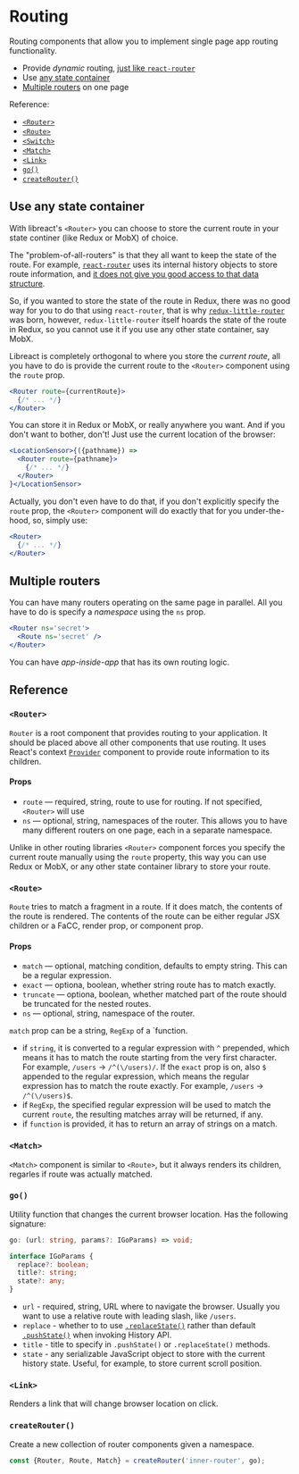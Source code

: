 # Routing

Routing components that allow you to implement single page app routing functionality.

  - Provide *dynamic* routing, [just like `react-router`](https://reacttraining.com/react-router/core/guides/philosophy/dynamic-routing)
  - Use [any state container](#use-any-state-container)
  - [Multiple routers](#multiple-routers) on one page

Reference:

  - [`<Router>`](#router)
  - [`<Route>`](#route)
  - [`<Switch>`](#switch)
  - [`<Match>`](#match)
  - [`<Link>`](#link)
  - [`go()`](#go)
  - [`createRouter()`](#createrouter)


## Use any state container

With libreact's `<Router>` you can choose to store the current route in your state continer (like Redux or MobX) of
choice.

The "problem-of-all-routers" is that they all want to keep the state of the route. For example, [`react-router`](https://reacttraining.com/react-router/) uses
its internal history objects to store route information, and [it does not give you good access to that data structure](http://formidable.com/blog/2016/07/11/let-the-url-do-the-talking-part-1-the-pain-of-react-router-in-redux/).

So, if you wanted to store the state of the route in Redux, there was no good way for you to do that using `react-router`, that is why
[`redux-little-router`](https://github.com/FormidableLabs/redux-little-router) was born, however, `redux-little-router` itself hoards the
state of the route in Redux, so you cannot use it if you use any other state container, say MobX.

Libreact is completely orthogonal to where you store the *current route*, all you have to do is provide the current route to the `<Router>`
component using the `route` prop.

```jsx
<Router route={currentRoute}>
  {/* ... */}
</Router>
```

You can store it in Redux or MobX, or really anywhere you want. And if you don't want to bother, don't! Just use the current location of the browser:

```jsx
<LocationSensor>{({pathname}) =>
  <Router route={pathname}>
    {/* ... */}
  </Router>
}</LocationSensor>
```

Actually, you don't even have to do that, if you don't explicitly specify the `route` prop, the `<Router>` component will do exactly that for you under-the-hood,
so, simply use:

```jsx
<Router>
  {/* ... */}
</Router>
```


## Multiple routers

You can have many routers operating on the same page in parallel. All you have to do is specify a *namespace* using the `ns` prop.

```jsx
<Router ns='secret'>
  <Route ns='secret' />
</Router>
```

You can have *app-inside-app* that has its own routing logic.


## Reference

### `<Router>`

`Router` is a root component that provides routing to your application. It should be placed above all other components
that use routing. It uses React's context [`Provider`](./context.md#provider) component to provide route information to
its children.

#### Props

  - `route` &mdash; required, string, route to use for routing. If not specified, `<Router>` will use
  - `ns` &mdash; optional, string, namespaces of the router. This allows you to have many different routers
  on one page, each in a separate namespace.

Unlike in other routing libraries `<Router>` component forces you specify the current route manually using the `route` property,
this way you can use Redux or MobX, or any other state container library to store your route.


### `<Route>`

`Route` tries to match a fragment in a route. If it does match, the contents of the route is rendered. The contents of the route
can be either regular JSX children or a FaCC, render prop, or component prop.


#### Props

  - `match` &mdash; optional, matching condition, defaults to empty string. This can be a regular expression.
  - `exact` &mdash; optiona, boolean, whether string route has to match exactly.
  - `truncate` &mdash; optiona, boolean, whether matched part of the route should be truncated for the nested routes.
  - `ns` &mdash; optional, string, namespace of the router.


`match` prop can be a string, `RegExp` of a `function.

  - if `string`, it is converted to a regular expression with `^` prepended, which means it has to match the route starting from
  the very first character. For example, `/users` -> `/^(\/users)/`. If the `exact` prop is on, also `$` appended to the regular
  expression, which means the regular expression has to match the route exactly. For example, `/users` -> `/^(\/users)$`.
  - if `RegExp`, the specified regular expression will be used to match the current `route`, the resulting matches array will be
  returned, if any.
  - if `function` is provided, it has to return an array of strings on a match.


### `<Match>`

`<Match>` component is similar to `<Route>`, but it always renders its children, regarles if route was actually matched.


### `go()`

Utility function that changes the current browser location. Has the following signature:

```ts
go: (url: string, params?: IGoParams) => void;

interface IGoParams {
  replace?: boolean;
  title?: string;
  state?: any;
}
```

  - `url` - required, string, URL where to navigate the browser. Usually you want to use a relative route with leading slash, like `/users`.
  - `replace` - whether to to use [`.replaceState()`](https://developer.mozilla.org/en-US/docs/Web/API/History_API#The_replaceState()_method)
  rather than default [`.pushState()`](https://developer.mozilla.org/en-US/docs/Web/API/History_API#The_pushState()_method) when invoking History API.
  - `title` - title to specify in `.pushState()` or `.replaceState()` methods.
  - `state` - any serializable JavaScript object to store with the current history state. Useful, for example, to store current scroll position.


### `<Link>`

Renders a link that will change browser location on click.


### `createRouter()`

Create a new collection of router components given a namespace.

```js
const {Router, Route, Match} = createRouter('inner-router', go);
```
